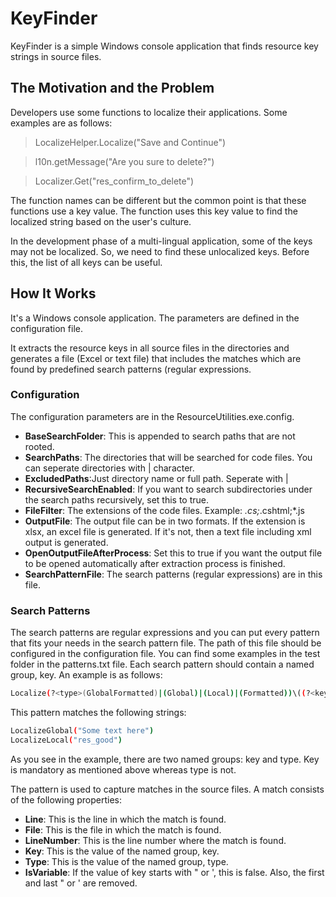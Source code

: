 KeyFinder
=========

KeyFinder is a simple Windows console application that finds resource key strings in source files.


## The Motivation and the Problem

Developers use some functions to localize their applications. Some examples are as follows:
> LocalizeHelper.Localize("Save and Continue")

> l10n.getMessage("Are you sure to delete?")

> Localizer.Get("res_confirm_to_delete")

The function names can be different but the common point is that these functions use a key value. The function uses this key value to find the localized string based on the user's culture. 

In the development phase of a multi-lingual application, some of the keys may  not be localized. So, we need to find these unlocalized keys. Before this, the list of all keys can be useful. 

## How It Works
It's a Windows console application. The parameters are defined in the configuration file.

It extracts the resource keys in all source files in the directories and generates a file (Excel or text file) that includes the matches which are found by predefined search patterns (regular expressions.

### Configuration
The configuration parameters are in the ResourceUtilities.exe.config.

* **BaseSearchFolder**: This is appended to search paths that are not rooted.  
* **SearchPaths**: The directories that will be searched for code files. You can seperate directories with | character.
* **ExcludedPaths**:Just directory name or full path. Seperate with |
* **RecursiveSearchEnabled**: If you want to search subdirectories under the search paths recursively, set this to true.
* **FileFilter**: The extensions of the code files. Example: *.cs;*.cshtml;*.js
* **OutputFile**: The output file can be in two formats. If the extension is xlsx, an excel file is generated. If it's not, then a text file including xml output is generated.
* **OpenOutputFileAfterProcess**: Set this to true if you want the output file to be opened automatically after extraction process is finished.
* **SearchPatternFile**: The search patterns (regular expressions) are in this file.

### Search Patterns

The search patterns are regular expressions and you can put every pattern that fits your needs in the search pattern file. The path of this file should be configured in the configuration file.
You can find some examples in the test folder in the patterns.txt file. Each search pattern should contain a named group, key.
An example is as follows:

```sh
Localize(?<type>(GlobalFormatted)|(Global)|(Local)|(Formatted))\((?<key>("[^"]+")|([^'"][^)]+))\)
```

This pattern matches the following strings:
```sh
LocalizeGlobal("Some text here")
LocalizeLocal("res_good")
```

As you see in the example, there are two named groups: key and type. Key is mandatory as mentioned above whereas type is not. 

The pattern is used to capture matches in the source files. A match consists of the following properties:
* **Line**: This is the line in which the match is found.
* **File**: This is the file in which the match is found.
* **LineNumber**: This is the line number where the match is found.
* **Key**: This is the value of the named group, key. 
* **Type**: This is the value of the named group, type. 	
* **IsVariable**: If the value of key starts with " or ', this is false. Also, the first and last " or ' are removed.
